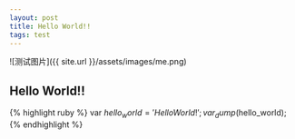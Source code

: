```yaml
---
layout: post
title: Hello World!!
tags: test
---
```

![测试图片]({{ site.url }}/assets/images/me.png)

<h2>Hello World!!</h2>

{% highlight ruby %}
var $hello_world = 'Hello World!';
var_dump($hello_world);
{% endhighlight %}
